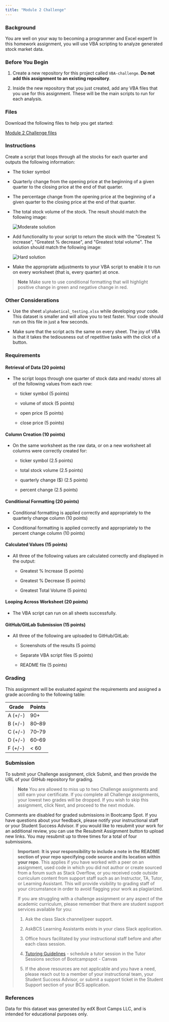 ```yaml
---
title: "Module 2 Challenge"
---
```

<div id="bootcamp"><img style="display: none;" src="https://static.bc-edx.com/data/dl-1-2/m2/lms/img/banner.jpg" alt="lesson banner" />

### Background

You are well on your way to becoming a programmer and Excel expert! In this homework assignment, you will use VBA scripting to analyze generated stock market data.

### Before You Begin

1. Create a new repository for this project called `VBA-challenge`. **Do not add this assignment to an existing repository**.

2. Inside the new repository that you just created, add any VBA files that you use for this assignment. These will be the main scripts to run for each analysis.

### Files

Download the following files to help you get started:

[Module 2 Challenge files](https://static.bc-edx.com/data/dl-1-2/m2/lms/starter/Starter_Code.zip)

### Instructions

Create a script that loops through all the stocks for each quarter and outputs the following information:

* The ticker symbol

* Quarterly change from the opening price at the beginning of a given quarter to the closing price at the end of that quarter.

* The percentage change from the opening price at the beginning of a given quarter to the closing price at the end of that quarter.

* The total stock volume of the stock. The result should match the following image:

  ![Moderate solution](https://static.bc-edx.com/data/dl-1-2/m2/lms/img/moderate_solution.jpg)

* Add functionality to your script to return the stock with the "Greatest % increase", "Greatest % decrease", and "Greatest total volume". The solution should match the following image:

  ![Hard solution](https://static.bc-edx.com/data/dl-1-2/m2/lms/img/hard_solution.jpg)

* Make the appropriate adjustments to your VBA script to enable it to run on every worksheet (that is, every quarter) at once.

> **Note** Make sure to use conditional formatting that will highlight positive change in green and negative change in red.

### Other Considerations

* Use the sheet `alphabetical_testing.xlsx` while developing your code. This dataset is smaller and will allow you to test faster. Your code should run on this file in just a few seconds.

* Make sure that the script acts the same on every sheet. The joy of VBA is that it takes the tediousness out of repetitive tasks with the click of a button.

### Requirements

#### Retrieval of Data (20 points)

* The script loops through one quarter of stock data and reads/ stores all of the following values from each row:

  * ticker symbol (5 points)

  * volume of stock (5 points)

  * open price (5 points)

  * close price (5 points)

#### Column Creation (10 points)

* On the same worksheet as the raw data, or on a new worksheet all columns were correctly created for:

  * ticker symbol (2.5 points)

  * total stock volume (2.5 points)

  * quarterly change ($) (2.5 points)

  * percent change (2.5 points)

#### Conditional Formatting (20 points)

* Conditional formatting is applied correctly and appropriately to the quarterly change column (10 points)

* Conditional formatting is applied correctly and appropriately to the percent change column (10 points)

#### Calculated Values (15 points)

* All three of the following values are calculated correctly and displayed in the output:

  * Greatest % Increase (5 points)

  * Greatest % Decrease (5 points)

  * Greatest Total Volume (5 points)

#### Looping Across Worksheet (20 points)

* The VBA script can run on all sheets successfully.

#### GitHub/GitLab Submission (15 points)

* All three of the following are uploaded to GitHub/GitLab:

  * Screenshots of the results (5 points)

  * Separate VBA script files (5 points)

  * README file (5 points)

### Grading

This assignment will be evaluated against the requirements and assigned a grade according to the following table:

| Grade | Points |
| --- | --- |
| A (+/-) | 90+ |
| B (+/-) | 80&ndash;89 |
| C (+/-) | 70&ndash;79 |
| D (+/-) | 60&ndash;69 |
| F (+/-) | < 60 |

### Submission

To submit your Challenge assignment, click Submit, and then provide the URL of your GitHub repository for grading.

> **Note** You are allowed to miss up to two Challenge assignments and still earn your certificate. If you complete all Challenge assignments, your lowest two grades will be dropped. If you wish to skip this assignment, click Next, and proceed to the next module.

Comments are disabled for graded submissions in Bootcamp Spot. If you have questions about your feedback, please notify your instructional staff or your Student Success Advisor. If you would like to resubmit your work for an additional review, you can use the Resubmit Assignment button to upload new links. You may resubmit up to three times for a total of four submissions.

> **Important:** **It is your responsibility to include a note in the README section of your repo specifying code source and its location within your repo**. This applies if you have worked with a peer on an assignment, used code in which you did not author or create sourced from a forum such as Stack Overflow, or you received code outside curriculum content from support staff such as an Instructor, TA, Tutor, or Learning Assistant. This will provide visibility to grading staff of your circumstance in order to avoid flagging your work as plagiarized.
>
> If you are struggling with a challenge assignment or any aspect of the academic curriculum, please remember that there are student support services available for you:
>
> 1. Ask the class Slack channel/peer support.
>
> 2. AskBCS Learning Assistants exists in your class Slack application.
>
> 3. Office hours facilitated by your instructional staff before and after each class session.
>
> 4. [Tutoring Guidelines](https://docs.google.com/document/d/1hTldEfWhX21B_Vz9ZentkPeziu4pPfnwiZbwQB27E90/edit?usp=sharing) - schedule a tutor session in the Tutor Sessions section of Bootcampspot - Canvas 
>
> 5. If the above resources are not applicable and you have a need, please reach out to a member of your instructional team, your Student Success Advisor, or submit a support ticket in the Student Support section of your BCS application. 

### References

Data for this dataset was generated by edX Boot Camps LLC, and is intended for educational purposes only.




